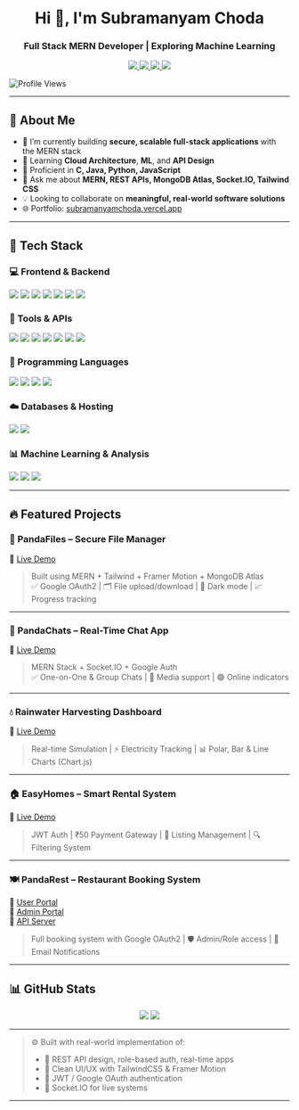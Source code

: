 <!-- README.md -->

<h1 align="center">Hi 👋, I'm Subramanyam Choda</h1>
<h3 align="center">Full Stack MERN Developer | Exploring Machine Learning</h3>

<p align="center">
  <a href="https://linkedin.com/in/subramanyam-choda-29238a305" target="_blank">
    <img src="https://img.shields.io/badge/LinkedIn-Connect-blue?style=for-the-badge&logo=linkedin&logoColor=white" />
  </a>
  <a href="mailto:subramanyamchoda50@gmail.com">
    <img src="https://img.shields.io/badge/Gmail-Email Me-D14836?style=for-the-badge&logo=gmail&logoColor=white" />
  </a>
  <a href="https://drive.google.com/file/d/1HdmiHFaZf7kAu6ux95Zf1DPl_9fzTSA-/view?usp=sharing" target="_blank">
    <img src="https://img.shields.io/badge/Resume-View-007ACC?style=for-the-badge&logo=google-drive&logoColor=white" />
  </a>
  <a href="https://www.youtube.com/@webdevwithpandas">
    <img src="https://img.shields.io/badge/YouTube-Subscribe-FF0000?style=for-the-badge&logo=youtube&logoColor=white" />
  </a>
</p>

![Profile Views](https://komarev.com/ghpvc/?username=subramanyamchoda&style=flat-square)

---

## 🚀 About Me

- 🔭 I’m currently building **secure, scalable full-stack applications** with the MERN stack  
- 🌱 Learning **Cloud Architecture**, **ML**, and **API Design**  
- 🧠 Proficient in **C, Java, Python, JavaScript**  
- 💬 Ask me about **MERN, REST APIs, MongoDB Atlas, Socket.IO, Tailwind CSS**  
- 💡 Looking to collaborate on **meaningful, real-world software solutions**  
- 🌐 Portfolio: [subramanyamchoda.vercel.app](https://subramanyamchoda.vercel.app/)

---

## 🧰 Tech Stack

### 💻 Frontend & Backend
<p>
  <img src="https://img.shields.io/badge/React-61DAFB?style=for-the-badge&logo=react&logoColor=black" />
  <img src="https://img.shields.io/badge/Node.js-339933?style=for-the-badge&logo=nodedotjs&logoColor=white" />
  <img src="https://img.shields.io/badge/Express.js-000000?style=for-the-badge&logo=express&logoColor=white" />
  <img src="https://img.shields.io/badge/MongoDB-4EA94B?style=for-the-badge&logo=mongodb&logoColor=white" />
  <img src="https://img.shields.io/badge/TailwindCSS-38B2AC?style=for-the-badge&logo=tailwind-css&logoColor=white" />
  <img src="https://img.shields.io/badge/Chart.js-FF6384?style=for-the-badge&logo=chartdotjs&logoColor=white" />
  <img src="https://img.shields.io/badge/Vite-646CFF?style=for-the-badge&logo=vite&logoColor=white" />
</p>

### 🔌 Tools & APIs
<p>
  <img src="https://img.shields.io/badge/REST%20API-FF6F00?style=for-the-badge&logo=api&logoColor=white" />
  <img src="https://img.shields.io/badge/Socket.IO-010101?style=for-the-badge&logo=socket.io&logoColor=white" />
  <img src="https://img.shields.io/badge/Postman-FF6C37?style=for-the-badge&logo=postman&logoColor=white" />
  <img src="https://img.shields.io/badge/Git-F05033?style=for-the-badge&logo=git&logoColor=white" />
  <img src="https://img.shields.io/badge/GitHub-181717?style=for-the-badge&logo=github&logoColor=white" />
  <img src="https://img.shields.io/badge/Vercel-000000?style=for-the-badge&logo=vercel&logoColor=white" />
  <img src="https://img.shields.io/badge/Render-46E3B7?style=for-the-badge&logo=render&logoColor=white" />
</p>

### 🧠 Programming Languages
<p>
  <img src="https://img.shields.io/badge/JavaScript-F7DF1E?style=for-the-badge&logo=javascript&logoColor=black" />
  <img src="https://img.shields.io/badge/Python-3670A0?style=for-the-badge&logo=python&logoColor=ffdd54" />
  <img src="https://img.shields.io/badge/Java-ED8B00?style=for-the-badge&logo=openjdk&logoColor=white" />
  <img src="https://img.shields.io/badge/C-00599C?style=for-the-badge&logo=c&logoColor=white" />
</p>

### ☁️ Databases & Hosting
<p>
  <img src="https://img.shields.io/badge/MySQL-4479A1?style=for-the-badge&logo=mysql&logoColor=white" />
  <img src="https://img.shields.io/badge/Firebase-FFCA28?style=for-the-badge&logo=firebase&logoColor=black" />
</p>

### 📊 Machine Learning & Analysis
<p>
  <img src="https://img.shields.io/badge/NumPy-013243?style=for-the-badge&logo=numpy&logoColor=white" />
  <img src="https://img.shields.io/badge/Pandas-150458?style=for-the-badge&logo=pandas&logoColor=white" />
  <img src="https://img.shields.io/badge/Matplotlib-ffffff?style=for-the-badge&logo=Matplotlib&logoColor=black" />
</p>

---

## 🔥 Featured Projects

### 🐼 PandaFiles – Secure File Manager  
🔗 [Live Demo](https://pandafiles.vercel.app/)

> Built using MERN + Tailwind + Framer Motion + MongoDB Atlas  
✅ Google OAuth2 | 🗂 File upload/download | 🌙 Dark mode | 📈 Progress tracking

---

### 💬 PandaChats – Real-Time Chat App  
🔗 [Live Demo](https://pandachats.vercel.app/)

> MERN Stack + Socket.IO + Google Auth  
✅ One-on-One & Group Chats | 📎 Media support | 🟢 Online indicators

---

### 💧 Rainwater Harvesting Dashboard  
🔗 [Live Demo](https://pandarainwaterharvesting.vercel.app/)

> Real-time Simulation | ⚡️ Electricity Tracking | 📊 Polar, Bar & Line Charts (Chart.js)

---

### 🏠 EasyHomes – Smart Rental System  
🔗 [Live Demo](https://easyhomes7.vercel.app/)

> JWT Auth | ₹50 Payment Gateway | 📄 Listing Management | 🔍 Filtering System

---

### 🍽️ PandaRest – Restaurant Booking System  
🔗 [User Portal](https://pandarestaurantsuser.vercel.app/)  
🔗 [Admin Portal](https://pandarestaurantsadder.vercel.app/)  
🔗 [API Server](https://panda-rest-server.onrender.com/)

> Full booking system with Google OAuth2 | 🛡 Admin/Role access | 📧 Email Notifications

---

## 📊 GitHub Stats

<p align="center">
  <img src="https://github-readme-stats.vercel.app/api?username=subramanyamchoda&theme=tokyonight&show_icons=true" />
  <img src="https://github-readme-stats.vercel.app/api/top-langs/?username=subramanyamchoda&layout=compact&theme=tokyonight" />
</p>

---

> ⚙️ Built with real-world implementation of:
> - 🧱 REST API design, role-based auth, real-time apps  
> - 🧩 Clean UI/UX with TailwindCSS & Framer Motion  
> - 🔐 JWT / Google OAuth authentication  
> - 🔄 Socket.IO for live systems

---

<!-- Crafted with ❤️ using GPRM & OpenAI assistance -->
